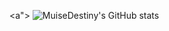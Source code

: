 <a">
  ![MuiseDestiny's GitHub stats](https://github-readme-stats.vercel.app/api?username=muisedestiny&count_private=true)
</a>


